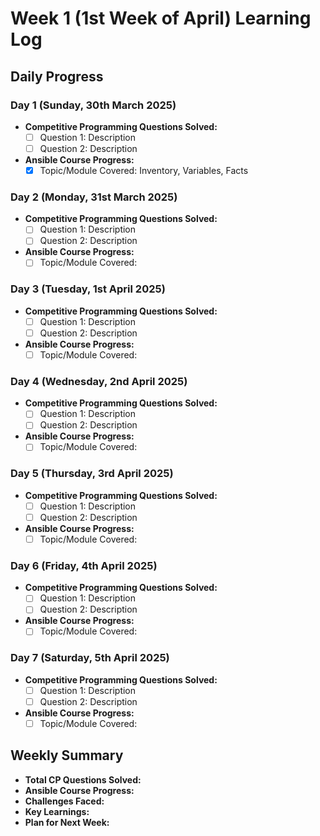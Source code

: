 # Week 1 (1st Week of April) Learning Log

## Daily Progress

### Day 1 (Sunday, 30th March 2025)
- **Competitive Programming Questions Solved:**
    - [ ] Question 1: Description
    - [ ] Question 2: Description
- **Ansible Course Progress:**
    - [x] Topic/Module Covered: Inventory, Variables, Facts

### Day 2 (Monday, 31st March 2025)
- **Competitive Programming Questions Solved:**
    - [ ] Question 1: Description
    - [ ] Question 2: Description
- **Ansible Course Progress:**
    - [ ] Topic/Module Covered: 

### Day 3 (Tuesday, 1st April 2025)
- **Competitive Programming Questions Solved:**
    - [ ] Question 1: Description
    - [ ] Question 2: Description
- **Ansible Course Progress:**
    - [ ] Topic/Module Covered: 

### Day 4 (Wednesday, 2nd April 2025)
- **Competitive Programming Questions Solved:**
    - [ ] Question 1: Description
    - [ ] Question 2: Description
- **Ansible Course Progress:**
    - [ ] Topic/Module Covered: 

### Day 5 (Thursday, 3rd April 2025)
- **Competitive Programming Questions Solved:**
    - [ ] Question 1: Description
    - [ ] Question 2: Description
- **Ansible Course Progress:**
    - [ ] Topic/Module Covered: 

### Day 6 (Friday, 4th April 2025)
- **Competitive Programming Questions Solved:**
    - [ ] Question 1: Description
    - [ ] Question 2: Description
- **Ansible Course Progress:**
    - [ ] Topic/Module Covered: 

### Day 7 (Saturday, 5th April 2025)
- **Competitive Programming Questions Solved:**
    - [ ] Question 1: Description
    - [ ] Question 2: Description
- **Ansible Course Progress:**
    - [ ] Topic/Module Covered: 

## Weekly Summary
- **Total CP Questions Solved:** 
- **Ansible Course Progress:** 
- **Challenges Faced:** 
- **Key Learnings:** 
- **Plan for Next Week:** 
